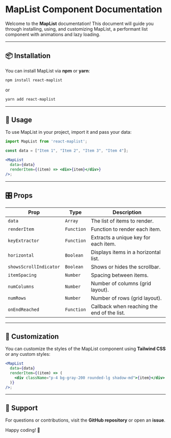 # MapList Component Documentation

Welcome to the **MapList** documentation! This document will guide you through installing, using, and customizing MapList, a performant list component with animations and lazy loading.

---

## 📦 Installation

You can install MapList via **npm** or **yarn**:

```sh
npm install react-maplist
```

or

```sh
yarn add react-maplist
```

---

## 🚀 Usage

To use MapList in your project, import it and pass your data:

```jsx
import MapList from 'react-maplist';

const data = ["Item 1", "Item 2", "Item 3", "Item 4"];

<MapList 
  data={data} 
  renderItem={(item) => <div>{item}</div>} 
/>;
```

---

## 🎛️ Props

| Prop | Type | Description |
|------|------|-------------|
| `data` | `Array` | The list of items to render. |
| `renderItem` | `Function` | Function to render each item. |
| `keyExtractor` | `Function` | Extracts a unique key for each item. |
| `horizontal` | `Boolean` | Displays items in a horizontal list. |
| `showsScrollIndicator` | `Boolean` | Shows or hides the scrollbar. |
| `itemSpacing` | `Number` | Spacing between items. |
| `numColumns` | `Number` | Number of columns (grid layout). |
| `numRows` | `Number` | Number of rows (grid layout). |
| `onEndReached` | `Function` | Callback when reaching the end of the list. |

---

## 🎨 Customization

You can customize the styles of the MapList component using **Tailwind CSS** or any custom styles:

```jsx
<MapList 
  data={data} 
  renderItem={(item) => (
    <div className="p-4 bg-gray-200 rounded-lg shadow-md">{item}</div>
  )} 
/>;
```

---



## 🌟 Support

For questions or contributions, visit the **GitHub repository** or open an **issue**.

Happy coding! 🚀
